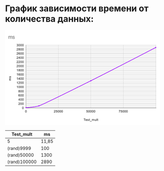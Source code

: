 # График зависимости времени от количества данных:
![Сделано при помощи диаграммы в Excel](https://github.com/annnalize/pr2/blob/master/img.png)

|Test_mult     |ms     |
|--------------|-------|
|5             |11,85  |
|(rand)9999    |100    |
|(rand)50000   |1300   |
|(rand)100000  |2890   |

